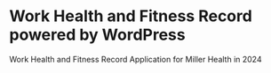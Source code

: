 # Work Health and Fitness Record powered by WordPress
Work Health and Fitness Record Application for Miller Health in 2024
